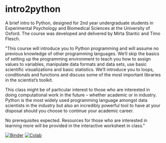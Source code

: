 # intro2python


A brief intro to Python, designed for 2nd year undergraduate students in Experimental Psychology and Biomedical Sciences at the University of Oxford. The course was developed and delivered by Mirta Stantic and Timo Flesch.  

"This course will introduce you to Python programming and will assume no previous knowledge of other programming languages. We’ll skip the basics of setting up the programming environment to teach you how to assign values to variables, manipulate data formats and data sets, use basic scientific visualizations and basic statistics. We’ll introduce you to loops, conditionals and functions and discuss some of the most important libraries in the scientist’s toolkit.  

This class might be of particular interest to those who are interested in doing computational work in the future – whether academic or in industry. Python is the most widely used programming language amongst data scientists in the industry but also an incredibly powerful tool to have at your disposal should you choose to continue your academic career.  

No prerequisites expected. Resources for those who are interested in learning more will be provided in the interactive worksheet in class."



[![Binder](https://mybinder.org/badge_logo.svg)](https://mybinder.org/v2/gh/TimoFlesch/intro2python/master) [![Colab](https://colab.research.google.com/assets/colab-badge.svg)](https://colab.research.google.com/github/TimoFlesch/intro2python/blob/master/intro_to_python_students.ipynb)
